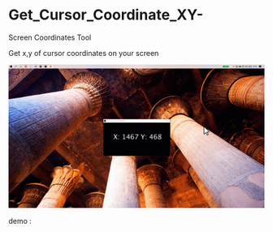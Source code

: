# Get_Cursor_Coordinate_XY-
Screen Coordinates Tool

Get x,y of cursor coordinates on your screen 


<img src="example.gif"  />



demo :
